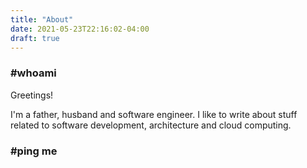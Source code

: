```yaml
---
title: "About"
date: 2021-05-23T22:16:02-04:00
draft: true
---
```


### #whoami
Greetings!

I'm a father, husband and software engineer. I like to write about stuff related to software development,
architecture and cloud computing.

### #ping me

